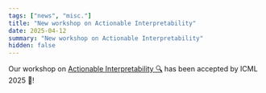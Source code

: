 ```yaml
---
tags: ["news", "misc."]
title: "New workshop on Actionable Interpretability"
date: 2025-04-12
summary: "New workshop on Actionable Interpretability"
hidden: false
---
```

Our workshop on [Actionable Interpretability 🔍](https://actionable-interpretability.github.io/) has been accepted by ICML 2025 🎉!